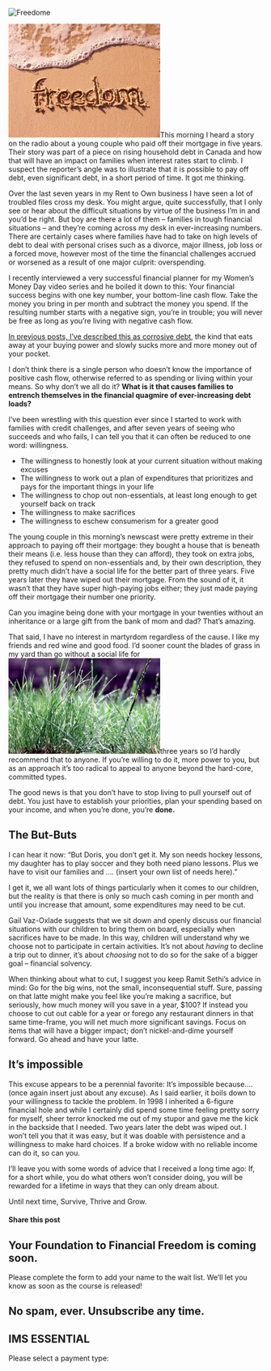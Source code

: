 ![Freedome](https://yourfinanciallaunchpad.com/wp-content/uploads/elementor/thumbs/Freedome-qdc6cqrbkvkqbvm1juw1iusf84sbync09asazw9q4o.jpg "KONICA MINOLTA DIGITAL CAMERA")

[![KONICA MINOLTA DIGITAL CAMERA](attachments/Freedome-300x225.jpg)](http://yflmainprod.wpengine.com/wp-content/uploads/2015/11/Freedome.jpg)This morning I heard a story on the radio about a young couple who paid off their mortgage in five years. Their story was part of a piece on rising household debt in Canada and how that will have an impact on families when interest rates start to climb. I suspect the reporter’s angle was to illustrate that it is possible to pay off debt, even significant debt, in a short period of time. It got me thinking.

Over the last seven years in my Rent to Own business I have seen a lot of troubled files cross my desk. You might argue, quite successfully, that I only see or hear about the difficult situations by virtue of the business I’m in and you’d be right. But boy are there a lot of them – families in tough financial situations – and they’re coming across my desk in ever-increasing numbers. There are certainly cases where families have had to take on high levels of debt to deal with personal crises such as a divorce, major illness, job loss or a forced move, however most of the time the financial challenges accrued or worsened as a result of one major culprit: overspending.

I recently interviewed a very successful financial planner for my Women’s Money Day video series and he boiled it down to this: Your financial success begins with one key number, your bottom-line cash flow. Take the money you bring in per month and subtract the money you spend. If the resulting number starts with a negative sign, you’re in trouble; you will never be free as long as you’re living with negative cash flow.

[In previous posts, I’ve described this as corrosive debt](https://yflmainprod.wpengine.com/2014/06/forget-about-budgeting-and-do-this-instead/), the kind that eats away at your buying power and slowly sucks more and more money out of your pocket.

I don’t think there is a single person who doesn’t know the importance of positive cash flow, otherwise referred to as spending or living within your means. So why don’t we all do it? **What is it that causes families to entrench themselves in the financial quagmire of ever-increasing debt loads?**

I’ve been wrestling with this question ever since I started to work with families with credit challenges, and after seven years of seeing who succeeds and who fails, I can tell you that it can often be reduced to one word: willingness.

- The willingness to honestly look at your current situation without making excuses
- The willingness to work out a plan of expenditures that prioritizes and pays for the important things in your life
- The willingness to chop out non-essentials, at least long enough to get yourself back on track
- The willingness to make sacrifices
- The willingness to eschew consumerism for a greater good

The young couple in this morning’s newscast were pretty extreme in their approach to paying off their mortgage: they bought a house that is beneath their means (i.e. less house than they can afford), they took on extra jobs, they refused to spend on non-essentials and, by their own description, they pretty much didn’t have a social life for the better part of three years. Five years later they have wiped out their mortgage. From the sound of it, it wasn’t that they have super high-paying jobs either; they just made paying off their mortgage their number one priority.

Can you imagine being done with your mortgage in your twenties without an inheritance or a large gift from the bank of mom and dad? That’s amazing.

That said, I have no interest in martyrdom regardless of the cause. I like my friends and red wine and good food. I’d sooner count the blades of grass in my yard than go without a social life for [![Blades of grass](attachments/Blades-of-grass-300x189.jpg)](http://yflmainprod.wpengine.com/wp-content/uploads/2015/11/Blades-of-grass.jpg)three years so I’d hardly recommend that to anyone. If you’re willing to do it, more power to you, but as an approach it’s too radical to appeal to anyone beyond the hard-core, committed types.

The good news is that you don’t have to stop living to pull yourself out of debt. You just have to establish your priorities, plan your spending based on your income, and when you’re done, you’re **done.**

## The But-Buts

I can hear it now: “But Doris, you don’t get it. My son needs hockey lessons, my daughter has to play soccer and they both need piano lessons. Plus we have to visit our families and …. (insert your own list of needs here).”

I get it, we all want lots of things particularly when it comes to our children, but the reality is that there is only so much cash coming in per month and until you increase that amount, some expenditures may need to be cut.

Gail Vaz-Oxlade suggests that we sit down and openly discuss our financial situations with our children to bring them on board, especially when sacrifices have to be made. In this way, children will understand why we choose not to participate in certain activities. It’s not about *having* to decline a trip out to dinner, it’s about *choosing* not to do so for the sake of a bigger goal – financial solvency.

When thinking about what to cut, I suggest you keep Ramit Sethi’s advice in mind: Go for the big wins, not the small, inconsequential stuff. Sure, passing on that latte might make you feel like you’re making a sacrifice, but seriously, how much money will you save in a year, $100? If instead you choose to cut out cable for a year or forego any restaurant dinners in that same time-frame, you will net much more significant savings. Focus on items that will have a bigger impact; don’t nickel-and-dime yourself forward. Go ahead and have your latte.

## It’s impossible

This excuse appears to be a perennial favorite: It’s impossible because…. (once again insert just about any excuse). As I said earlier, it boils down to your willingness to tackle the problem. In 1998 I inherited a 6-figure financial hole and while I certainly did spend some time feeling pretty sorry for myself, sheer terror knocked me out of my stupor and gave me the kick in the backside that I needed. Two years later the debt was wiped out. I won’t tell you that it was easy, but it was doable with persistence and a willingness to make hard choices. If a broke widow with no reliable income can do it, so can you.

I’ll leave you with some words of advice that I received a long time ago: If, for a short while, you do what others won’t consider doing, you will be rewarded for a lifetime in ways that they can only dream about.

Until next time, Survive, Thrive and Grow.

#### Share this post

## Your Foundation to Financial Freedom is coming soon.

Please complete the form to add your name to the wait list. We’ll let you know as soon as the course is released!

## No spam, ever. Unsubscribe any time.

## IMS ESSENTIAL

Please select a payment type:
